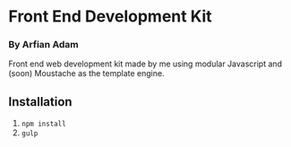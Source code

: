 # Front End Development Kit
### By Arfian Adam

Front end web development kit made by me using modular Javascript and (soon) Moustache as the template engine.

## Installation
1. `npm install`
2. `gulp`